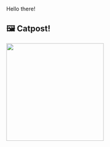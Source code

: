 Hello there!



## 🖼️ Catpost!

<sub>
    <img src="https://cdn2.thecatapi.com/images/btr.jpg" height="256">
</sub>

